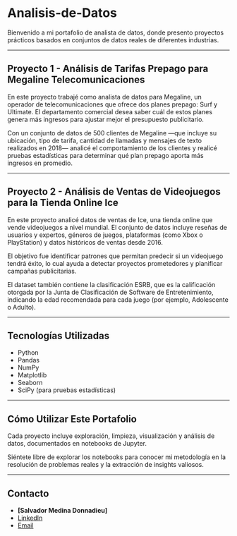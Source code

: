 # Analisis-de-Datos
Bienvenido a mi portafolio de analista de datos, donde presento proyectos prácticos basados en conjuntos de datos reales de diferentes industrias.

---

## Proyecto 1 - Análisis de Tarifas Prepago para Megaline Telecomunicaciones

En este proyecto trabajé como analista de datos para Megaline, un operador de telecomunicaciones que ofrece dos planes prepago: Surf y Ultimate. El departamento comercial desea saber cuál de estos planes genera más ingresos para ajustar mejor el presupuesto publicitario.

Con un conjunto de datos de 500 clientes de Megaline —que incluye su ubicación, tipo de tarifa, cantidad de llamadas y mensajes de texto realizados en 2018— analicé el comportamiento de los clientes y realicé pruebas estadísticas para determinar qué plan prepago aporta más ingresos en promedio.

---

## Proyecto 2 - Análisis de Ventas de Videojuegos para la Tienda Online Ice

En este proyecto analicé datos de ventas de Ice, una tienda online que vende videojuegos a nivel mundial. El conjunto de datos incluye reseñas de usuarios y expertos, géneros de juegos, plataformas (como Xbox o PlayStation) y datos históricos de ventas desde 2016.

El objetivo fue identificar patrones que permitan predecir si un videojuego tendrá éxito, lo cual ayuda a detectar proyectos prometedores y planificar campañas publicitarias.

El dataset también contiene la clasificación ESRB, que es la calificación otorgada por la Junta de Clasificación de Software de Entretenimiento, indicando la edad recomendada para cada juego (por ejemplo, Adolescente o Adulto).

---

## Tecnologías Utilizadas

- Python  
- Pandas  
- NumPy  
- Matplotlib  
- Seaborn  
- SciPy (para pruebas estadísticas)  

---

## Cómo Utilizar Este Portafolio

Cada proyecto incluye exploración, limpieza, visualización y análisis de datos, documentados en notebooks de Jupyter.

Siéntete libre de explorar los notebooks para conocer mi metodología en la resolución de problemas reales y la extracción de insights valiosos.

---

## Contacto

- **[Salvador Medina Donnadieu]**  
- [LinkedIn](https://www.linkedin.com/in/salvador-m-donnadieu)
- [Email](mailto:s.donnadieu@outlook.com)
